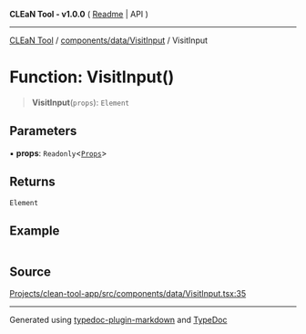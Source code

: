 **CLEaN Tool - v1.0.0** ( [Readme](../../../../README.md) \| API )

***

[CLEaN Tool](../../../../modules.md) / [components/data/VisitInput](../README.md) / VisitInput

# Function: VisitInput()

> **VisitInput**(`props`): `Element`

## Parameters

▪ **props**: `Readonly`\<[`Props`](../interfaces/Props.md)\>

## Returns

`Element`

## Example

```ts

```

## Source

[Projects/clean-tool-app/src/components/data/VisitInput.tsx:35](https://github.com/yuckyh/clean-tool-app/)

***

Generated using [typedoc-plugin-markdown](https://www.npmjs.com/package/typedoc-plugin-markdown) and [TypeDoc](https://typedoc.org/)
